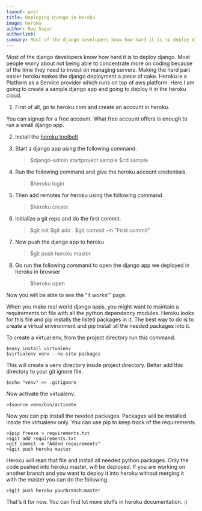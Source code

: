 ```yaml
---
layout: post
title: Deploying Django in Heroku
image: heroku
author: Rag Sagar
authorlink: 
summary: Most of the django developers know how hard it is to deploy django. Most people worry about not being able to concentrate more on coding because of the time they need to invest on managing servers. Making the hard part easier heroku makes the django deployment a piece of cake. Heroku is a Platform as a Service provider which runs on top of aws platform. Here I am going to create a sample django app and going to deploy it in the heroku cloud.
---
```


Most of the django developers know how hard it is to deploy django. Most people
worry about not being able to concentrate more on coding because of the time
they need to invest on managing servers. Making the hard part easier heroku
makes the django deployment a piece of cake. Heroku is a Platform as a Service
provider which runs on top of aws platform. Here I am going to create a sample
django app and going to deploy it in the heroku cloud.

 1) First of all, go to heroku.com and create an account in heroku.

You can signup for a free account. What free account offers is enough to run a
small django app.

 2) Install the [heroku toolbelt](http://toolbelt.herokuapp.com)

 3) Start a django app using the following command.

    >$django-admin startproject sample
    >$cd sample

 4) Run the following command and give the heroku account credentials.

    >$heroku login

 5) Then add remotes for heroku using the following command.

    >$heroku create

 6) Initialize a git repo and do the first commit.

    >$git init
    >$git add .
    >$git commit -m "First commit"

 7) Now push the django app to heroku

    >$git push heroku master

 8) Go run the following command to open the django app we deployed in
heroku in browser

    >$heroku open

Now you will be able to see the "it works!" page.

When you make real world django apps, you might want to maintain a
requirements.txt file with all the python dependency modules. Heroku
looks for this file and pip installs the listed packages in it. The best way to
do is to create a virtual environment and pip install all the needed packages
into it.

To create a virtual env, from the project directory run this command.

    $easy_install virtualenv
    $virtualenv venv --no-site-packages

This will create a venv directory inside project directory. Better add this
directory to your git ignore file.

    $echo "venv" >> .gitignore

Now activate the virtualenv.

    >$source venv/bin/activate

Now you can pip install the needed packages. Packages will be installed inside
the virtualenv only. You can use pip to keep track of the requirements 

    >$pip freeze > requirements.txt
    >$git add requirements.txt
    >git commit -m "Added requirements"
    >$git push heroku master

Heroku will read that file and install all needed python packages.
Only the code pushed into heroku master, will be deployed. If you are working
on another branch and you want to deploy it into heroku without merging it with
the master you can do the following.

    >$git push heroku yourbranch:master

That's it for now. You can find lot more stuffs in heroku documentation. :)

